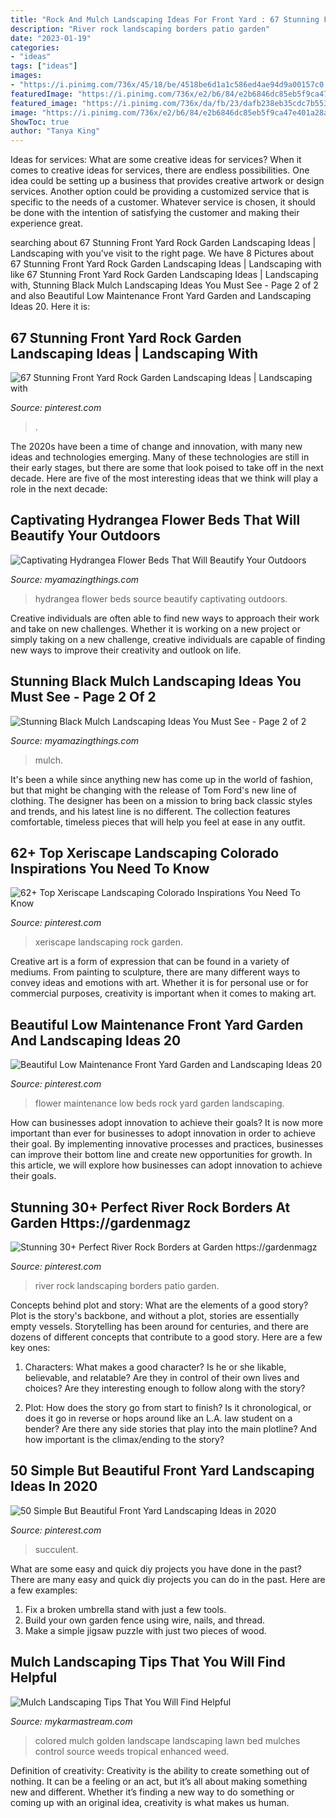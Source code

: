 ```yaml
---
title: "Rock And Mulch Landscaping Ideas For Front Yard : 67 Stunning Front Yard Rock Garden Landscaping Ideas"
description: "River rock landscaping borders patio garden"
date: "2023-01-19"
categories:
- "ideas"
tags: ["ideas"]
images:
- "https://i.pinimg.com/736x/45/18/be/4518be6d1a1c586ed4ae94d9a00157c0.jpg"
featuredImage: "https://i.pinimg.com/736x/e2/b6/84/e2b6846dc85eb5f9ca47e401a28a301c.jpg"
featured_image: "https://i.pinimg.com/736x/da/fb/23/dafb238eb35cdc7b55307ccce6dd26f9.jpg"
image: "https://i.pinimg.com/736x/e2/b6/84/e2b6846dc85eb5f9ca47e401a28a301c.jpg"
ShowToc: true
author: "Tanya King"
---
```



Ideas for services: What are some creative ideas for services?
When it comes to creative ideas for services, there are endless possibilities. One idea could be setting up a business that provides creative artwork or design services. Another option could be providing a customized service that is specific to the needs of a customer. Whatever service is chosen, it should be done with the intention of satisfying the customer and making their experience great.

	

		
searching about 67 Stunning Front Yard Rock Garden Landscaping Ideas | Landscaping with you've visit to the right page. We have 8 Pictures about 67 Stunning Front Yard Rock Garden Landscaping Ideas | Landscaping with like 67 Stunning Front Yard Rock Garden Landscaping Ideas | Landscaping with, Stunning Black Mulch Landscaping Ideas You Must See - Page 2 of 2 and also Beautiful Low Maintenance Front Yard Garden and Landscaping Ideas 20. Here it is:
		
    
## 67 Stunning Front Yard Rock Garden Landscaping Ideas | Landscaping With

<img loading=lazy src="https://i.pinimg.com/736x/d6/29/50/d62950acc95773318fe1c8f3e2605154.jpg" onerror="this.onerror=null;this.src='https://tse3.mm.bing.net/th?id=OIP.ht5AiWG01E2GVKRbUgC_gAHaLH&amp;pid=15.1';" alt="67 Stunning Front Yard Rock Garden Landscaping Ideas | Landscaping with">

_Source: pinterest.com_

>. 

	

The 2020s have been a time of change and innovation, with many new ideas and technologies emerging. Many of these technologies are still in their early stages, but there are some that look poised to take off in the next decade. Here are five of the most interesting ideas that we think will play a role in the next decade:

    
## Captivating Hydrangea Flower Beds That Will Beautify Your Outdoors

<img loading=lazy src="http://myamazingthings.com/wp-content/uploads/2017/04/flowers-1.jpg" onerror="this.onerror=null;this.src='https://tse4.mm.bing.net/th?id=OIP.knc776x2DYb2zGnYZev9WwHaJ4&amp;pid=15.1';" alt="Captivating Hydrangea Flower Beds That Will Beautify Your Outdoors">

_Source: myamazingthings.com_

>hydrangea flower beds source beautify captivating outdoors. 

	

Creative individuals are often able to find new ways to approach their work and take on new challenges. Whether it is working on a new project or simply taking on a new challenge, creative individuals are capable of finding new ways to improve their creativity and outlook on life.

    
## Stunning Black Mulch Landscaping Ideas You Must See - Page 2 Of 2

<img loading=lazy src="https://myamazingthings.com/wp-content/uploads/2017/05/landscape_design_kansas_city_mo_-1024x768.jpg" onerror="this.onerror=null;this.src='https://tse2.mm.bing.net/th?id=OIP.bqt21d3Ys8RXcH_XurodPAHaFj&amp;pid=15.1';" alt="Stunning Black Mulch Landscaping Ideas You Must See - Page 2 of 2">

_Source: myamazingthings.com_

>mulch. 

	

It's been a while since anything new has come up in the world of fashion, but that might be changing with the release of Tom Ford's new line of clothing. The designer has been on a mission to bring back classic styles and trends, and his latest line is no different. The collection features comfortable, timeless pieces that will help you feel at ease in any outfit.

    
## 62+ Top Xeriscape Landscaping Colorado Inspirations You Need To Know

<img loading=lazy src="https://i.pinimg.com/736x/45/18/be/4518be6d1a1c586ed4ae94d9a00157c0.jpg" onerror="this.onerror=null;this.src='https://tse1.mm.bing.net/th?id=OIP.X1g9_bTeduN5v77DgFW2OgHaJ3&amp;pid=15.1';" alt="62+ Top Xeriscape Landscaping Colorado Inspirations You Need To Know">

_Source: pinterest.com_

>xeriscape landscaping rock garden. 

	

Creative art is a form of expression that can be found in a variety of mediums. From painting to sculpture, there are many different ways to convey ideas and emotions with art. Whether it is for personal use or for commercial purposes, creativity is important when it comes to making art.

    
## Beautiful Low Maintenance Front Yard Garden And Landscaping Ideas 20

<img loading=lazy src="https://i.pinimg.com/736x/b8/91/ab/b891abbb1eff6cc558bb74ff9acf1d26.jpg" onerror="this.onerror=null;this.src='https://tse1.mm.bing.net/th?id=OIP.MDFxE5kMZ2uh2d8v_jh7NwHaLF&amp;pid=15.1';" alt="Beautiful Low Maintenance Front Yard Garden and Landscaping Ideas 20">

_Source: pinterest.com_

>flower maintenance low beds rock yard garden landscaping. 

	

How can businesses adopt innovation to achieve their goals?
It is now more important than ever for businesses to adopt innovation in order to achieve their goal. By implementing innovative processes and practices, businesses can improve their bottom line and create new opportunities for growth. In this article, we will explore how businesses can adopt innovation to achieve their goals.

    
## Stunning 30+ Perfect River Rock Borders At Garden Https://gardenmagz

<img loading=lazy src="https://i.pinimg.com/736x/e2/b6/84/e2b6846dc85eb5f9ca47e401a28a301c.jpg" onerror="this.onerror=null;this.src='https://tse2.mm.bing.net/th?id=OIP.QF0B4JtTn_FKUX9bMDnwfwHaJ3&amp;pid=15.1';" alt="Stunning 30+ Perfect River Rock Borders at Garden https://gardenmagz">

_Source: pinterest.com_

>river rock landscaping borders patio garden. 

	

Concepts behind plot and story: What are the elements of a good story?
Plot is the story's backbone, and without a plot, stories are essentially empty vessels. Storytelling has been around for centuries, and there are dozens of different concepts that contribute to a good story. Here are a few key ones:
1) Characters: What makes a good character? Is he or she likable, believable, and relatable? Are they in control of their own lives and choices? Are they interesting enough to follow along with the story?

2) Plot: How does the story go from start to finish? Is it chronological, or does it go in reverse or hops around like an L.A. law student on a bender? Are there any side stories that play into the main plotline? And how important is the climax/ending to the story?

    
## 50 Simple But Beautiful Front Yard Landscaping Ideas In 2020

<img loading=lazy src="https://i.pinimg.com/736x/da/fb/23/dafb238eb35cdc7b55307ccce6dd26f9.jpg" onerror="this.onerror=null;this.src='https://tse4.mm.bing.net/th?id=OIP.kxrgZzQp8PyelBtT1qw7XgHaLH&amp;pid=15.1';" alt="50 Simple But Beautiful Front Yard Landscaping Ideas in 2020">

_Source: pinterest.com_

>succulent. 

	

What are some easy and quick diy projects you have done in the past?
There are many easy and quick diy projects you can do in the past. Here are a few examples:
1. Fix a broken umbrella stand with just a few tools.
2. Build your own garden fence using wire, nails, and thread.
3. Make a simple jigsaw puzzle with just two pieces of wood.

    
## Mulch Landscaping Tips That You Will Find Helpful

<img loading=lazy src="https://mykarmastream.com/wp-content/uploads/2018/04/mulch-landscape-8.jpg" onerror="this.onerror=null;this.src='https://tse2.mm.bing.net/th?id=OIP.jUuWDcJVQR0DkPHhF27BoAHaEK&amp;pid=15.1';" alt="Mulch Landscaping Tips That You Will Find Helpful">

_Source: mykarmastream.com_

>colored mulch golden landscape landscaping lawn bed mulches control source weeds tropical enhanced weed. 

	

Definition of creativity:
Creativity is the ability to create something out of nothing. It can be a feeling or an act, but it’s all about making something new and different. Whether it’s finding a new way to do something or coming up with an original idea, creativity is what makes us human.

